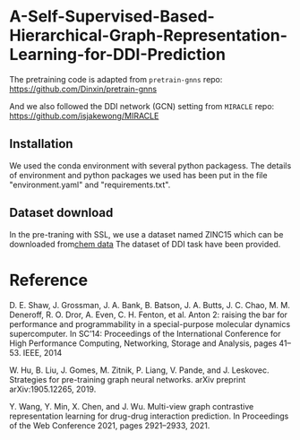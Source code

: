 # A-Self-Supervised-Based-Hierarchical-Graph-Representation-Learning-for-DDI-Prediction

The pretraining code is adapted from `pretrain-gnns` repo: https://github.com/Dinxin/pretrain-gnns

And we also followed the DDI network (GCN) setting from `MIRACLE` repo: https://github.com/isjakewong/MIRACLE

## Installation
We used the conda environment with several python packagess.
The details of environment and python packages we used has been put in the file "environment.yaml" and "requirements.txt".

## Dataset download
In the pre-traning with SSL, we use a dataset named ZINC15 which can be downloaded from[chem data](http://snap.stanford.edu/gnn-pretrain/data/chem_dataset.zip)
The dataset of DDI task have been provided.




# Reference
D. E. Shaw, J. Grossman, J. A. Bank, B. Batson, J. A. Butts, J. C. Chao, M. M. Deneroff, R. O. Dror, A. Even, C. H. Fenton, et al. Anton 2: raising the bar for performance and programmability in a special-purpose molecular dynamics supercomputer. In SC’14: Proceedings of the International Conference for High Performance Computing, Networking, Storage and Analysis, pages 41–53. IEEE, 2014

W. Hu, B. Liu, J. Gomes, M. Zitnik, P. Liang, V. Pande, and J. Leskovec. Strategies for pre-training graph neural networks. arXiv preprint arXiv:1905.12265, 2019.

Y. Wang, Y. Min, X. Chen, and J. Wu. Multi-view graph contrastive representation learning for drug-drug interaction prediction. In Proceedings of the Web Conference 2021, pages 2921–2933, 2021.
